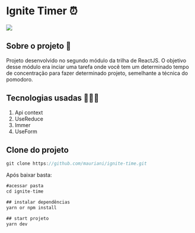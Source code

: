 # Ignite Timer ⏰

<img src="https://s3-us-west-2.amazonaws.com/secure.notion-static.com/dda4d9d8-1d1f-4494-80a3-a8cbe8bab619/Untitled.png"/>

## Sobre o projeto 🚀

Projeto desenvolvido no segundo módulo da trilha de ReactJS. O objetivo desse módulo era inciar uma tarefa onde você tem um determinado tempo de concentração para fazer determinado projeto, semelhante a técnica do pomodoro. 

## Tecnologias usadas 🧑🏻‍💻

1. Api context
2. UseReduce
3. Immer
4. UseForm

## Clone do projeto

```jsx
git clone https://github.com/mauriani/ignite-time.git
```

Após baixar basta:

```jsx
#acessar pasta
cd ignite-time

## instalar dependências
yarn or npm install 

## start projeto
yarn dev
```
